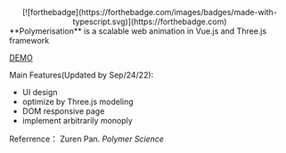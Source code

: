 <div align="center">
[![forthebadge](https://forthebadge.com/images/badges/made-with-typescript.svg)](https://forthebadge.com)
</div>
**Polymerisation** is a scalable web animation in Vue.js and Three.js framework

[DEMO](https://junzhou-712.github.io/polychem-midterm-asinmt/)

Main Features(Updated by Sep/24/22):

* UI design
* optimize by Three.js modeling
* DOM responsive page
* implement arbitrarily monoply



Referrence：
Zuren Pan. *Polymer Science*
